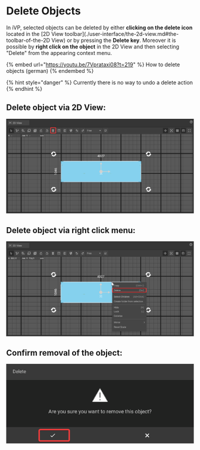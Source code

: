 # Delete Objects

In iVP, selected objects can be deleted by either **clicking on the delete icon** located in the [2D View toolbar](./user-interface/the-2d-view.md#the-toolbar-of-the-2D View) or by pressing the **Delete key**. Moreover it is possible by **right click on the object** in the 2D View and then selecting "Delete" from the appearing context menu.

{% embed url="https://youtu.be/7Vprataxi08?t=219" %}
How to delete objects (german)
{% endembed %}

{% hint style="danger" %}
Currently there is no way to undo a delete action
{% endhint %}

## Delete object via 2D View:

![](../../.gitbook/assets/iVP_Planning_ObjectInteraction_DeleteObjects_2DPanel.png)

## Delete object via right click menu:

![](../../.gitbook/assets/iVP_Planning_ObjectInteraction_DeleteObjects_RightClick.png)

## Confirm removal of the object:

![](../../.gitbook/assets/iVP_Planning_ObjectInteraction_DeleteObjects_Confirm.png)